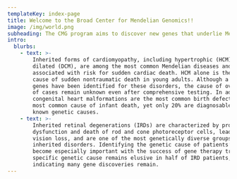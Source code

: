 ```yaml
---
templateKey: index-page
title: Welcome to the Broad Center for Mendelian Genomics!!
image: /img/world.png
subheading: The CMG program aims to discover new genes that underlie Mendelian diseases
intro:
  blurbs:
    - text: >-
        Inherited forms of cardiomyopathy, including hypertrophic (HCM) and
        dilated (DCM), are among the most common Mendelian diseases and are
        associated with risk for sudden cardiac death. HCM alone is the leading
        cause of sudden nontraumatic death in young adults. Although a number of
        genes have been identified for these disorders, the cause of over half
        of cases remain unknown even after comprehensive testing. In addition,
        congenital heart malformations are the most common birth defect and the
        most common cause of infant death, yet only 20% are diagnosable with
        known genetic causes.
    - text: >-
        Inherited retinal degenerations (IRDs) are characterized by progressive
        dysfunction and death of rod and cone photoreceptor cells, leading to
        vision loss, and are one of the most genetically diverse groups of
        inherited disorders. Identifying the genetic cause of patients’ IRD has
        become especially important with the success of gene therapy trials. The
        specific genetic cause remains elusive in half of IRD patients,
        indicating many gene discoveries remain.
---
```


